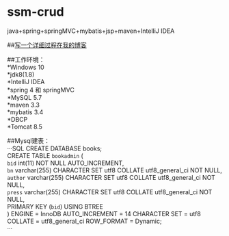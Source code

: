 # ssm-crud

java+spring+springMVC+mybatis+jsp+maven+IntelliJ IDEA<br>

##[写一个详细过程在我的博客](https://my.oschina.net/finchxu/blog/3007984) <br>

##工作环境：<br>
*Windows 10<br>
*jdk8(1.8)<br>
*IntelliJ IDEA <br>
*spring 4 和 springMVC<br>
*MySQL 5.7<br>
*maven 3.3<br>
*mybatis 3.4<br>
*DBCP<br>
*Tomcat 8.5<br>

##Mysql建表：<br>
···SQL
CREATE DATABASE books;<br>
CREATE TABLE `bookadmin`  (<br>
  `bid` int(11) NOT NULL AUTO_INCREMENT,<br>
  `bn` varchar(255) CHARACTER SET utf8 COLLATE utf8_general_ci NOT NULL,<br>
  `author` varchar(255) CHARACTER SET utf8 COLLATE utf8_general_ci NOT NULL,<br>
  `press` varchar(255) CHARACTER SET utf8 COLLATE utf8_general_ci NOT NULL,<br>
  PRIMARY KEY (`bid`) USING BTREE<br>
) ENGINE = InnoDB AUTO_INCREMENT = 14 CHARACTER SET = utf8 COLLATE = utf8_general_ci ROW_FORMAT = Dynamic;<br>
···


